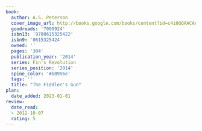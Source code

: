 ```yaml
---
book:
  author: A.S. Peterson
  cover_image_url: http://books.google.com/books/content?id=c4i0QQAACAAJ&printsec=frontcover&img=1&zoom=1&source=gbs_api
  goodreads: '7000924'
  isbn13: '9780615325422'
  isbn9: '0615325424'
  owned: ''
  pages: '304'
  publication_year: '2014'
  series: Fin's Revolution
  series_position: '2014'
  spine_color: '#b0956e'
  tags: ''
  title: "The Fiddler's Gun"
plan:
  date_added: 2023-01-01
review:
  date_read:
  - 2012-10-07
  rating: 5
---
```

